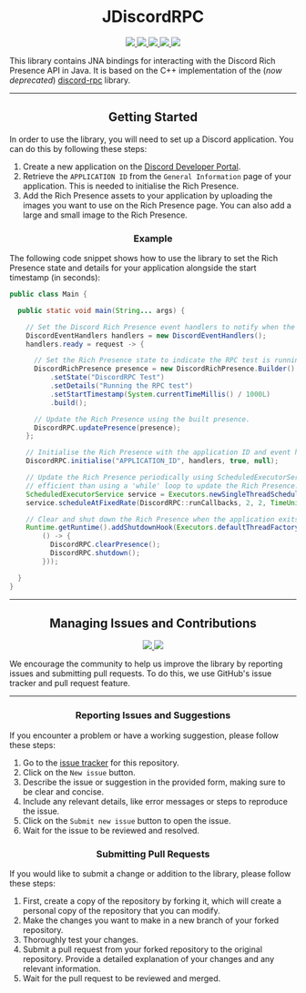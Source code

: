<h1 align="center">JDiscordRPC</h1>
<p align="center">
  <a href="https://www.azul.com/downloads/?version=java-8-lts&package=jre">
    <img src="https://img.shields.io/badge/Java-8%2B-blue.svg">
  </a>
  <a href="https://github.com/Kawaxte/discord-rpc/releases/latest">
    <img src="https://img.shields.io/github/v/release/Kawaxte/discord-rpc?label=latest">
  </a>
  <a href="https://jitpack.io/#Kawaxte/discord-rpc">
    <img src="https://jitpack.io/v/Kawaxte/discord-rpc.svg">
  </a>
  <a href="https://github.com/Kawaxte/discord-rpc/releases/latest">
    <img src="https://img.shields.io/github/downloads/Kawaxte/discord-rpc/latest/total.svg">
  </a>
  <a href="https://github.com/Kawaxte/discord-rpc/blob/main/LICENSE">
    <img src="https://img.shields.io/github/license/Kawaxte/discord-rpc">
  </a>
</p>

This library contains JNA bindings for interacting with the Discord Rich Presence API in Java.
It is based on the C++ implementation of the (_now deprecated_)
[discord-rpc](https://github.com/discord/discord-rpc) library.

---

<h2 align="center">Getting Started</h2>

In order to use the library, you will need to set up a Discord application. You can do this by
following these steps:

1. Create a new application on
   the [Discord Developer Portal](https://discord.com/developers/applications).
2. Retrieve the `APPLICATION ID` from the `General Information` page of your application. This is
   needed
   to initialise the Rich Presence.
3. Add the Rich Presence assets to your application by uploading the images you want to use on the
   Rich Presence page. You can also add a large and small image to the Rich Presence.

<h3 align="center">Example</h3>

The following code snippet shows how to use the library to set the Rich Presence state and details
for your application alongside the start timestamp (in seconds):

```java
public class Main {

  public static void main(String... args) {

    // Set the Discord Rich Presence event handlers to notify when the client is ready.
    DiscordEventHandlers handlers = new DiscordEventHandlers();
    handlers.ready = request -> {

      // Set the Rich Presence state to indicate the RPC test is running.
      DiscordRichPresence presence = new DiscordRichPresence.Builder()
          .setState("DiscordRPC Test")
          .setDetails("Running the RPC test")
          .setStartTimestamp(System.currentTimeMillis() / 1000L)
          .build();

      // Update the Rich Presence using the built presence.
      DiscordRPC.updatePresence(presence);
    };

    // Initialise the Rich Presence with the application ID and event handlers.
    DiscordRPC.initialise("APPLICATION_ID", handlers, true, null);

    // Update the Rich Presence periodically using ScheduledExecutorService as it is more
    // efficient than using a 'while' loop to update the Rich Presence.
    ScheduledExecutorService service = Executors.newSingleThreadScheduledExecutor();
    service.scheduleAtFixedRate(DiscordRPC::runCallbacks, 2, 2, TimeUnit.SECONDS);

    // Clear and shut down the Rich Presence when the application exits.
    Runtime.getRuntime().addShutdownHook(Executors.defaultThreadFactory().newThread(
        () -> {
          DiscordRPC.clearPresence();
          DiscordRPC.shutdown();
        }));

  }
}

```

---

<h2 align="center">Managing Issues and Contributions</h2>
<p align="center">
  <a href="https://github.com/Kawaxte/discord-rpc/issues">
    <img src="https://img.shields.io/github/issues/Kawaxte/discord-rpc">
  </a>
  <a href="https://github.com/Kawaxte/discord-rpc/pulls">
    <img src="https://img.shields.io/github/issues-pr/Kawaxte/discord-rpc">
  </a>
</p>

We encourage the community to help us improve the library by reporting issues and submitting pull
requests. To do this, we use GitHub's issue tracker and pull request feature.

---

<h3 align="center">Reporting Issues and Suggestions</h3>

If you encounter a problem or have a working suggestion, please follow these steps:

1. Go to the [issue tracker](https://github.com/Kawaxte/discord-rpc/issues) for this
   repository.
2. Click on the `New issue` button.
3. Describe the issue or suggestion in the provided form, making sure to be clear and concise.
4. Include any relevant details, like error messages or steps to reproduce the issue.
5. Click on the `Submit new issue` button to open the issue.
6. Wait for the issue to be reviewed and resolved.

<h3 align="center">Submitting Pull Requests</h3>

If you would like to submit a change or addition to
the library, please follow these steps:

1. First, create a copy of the repository by forking it, which will create a personal copy of the
   repository that you can modify.
2. Make the changes you want to make in a new branch of your forked repository.
3. Thoroughly test your changes.
4. Submit a pull request from your forked repository to the original repository.
   Provide a detailed explanation of your changes and any relevant information.
5. Wait for the pull request to be reviewed and merged.

